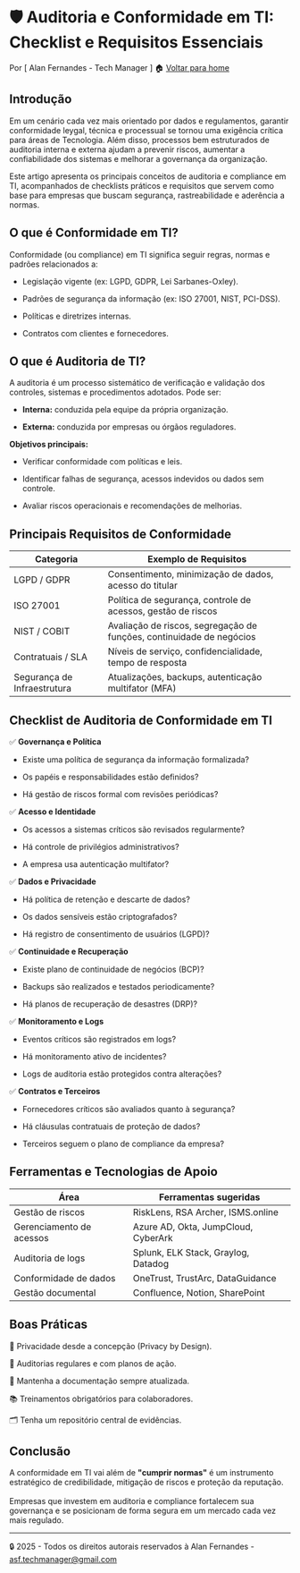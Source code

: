 # 🛡️ Auditoria e Conformidade em TI: Checklist e Requisitos Essenciais
Por [ Alan Fernandes - Tech Manager ] :house: [Voltar para home](https://github.com/af-tech-manager/portfolio/blob/main/README.md)

## Introdução
Em um cenário cada vez mais orientado por dados e regulamentos, garantir conformidade leygal, técnica e processual se tornou uma exigência crítica para áreas de Tecnologia. Além disso, processos bem estruturados de auditoria interna e externa ajudam a prevenir riscos, aumentar a confiabilidade dos sistemas e melhorar a governança da organização.

Este artigo apresenta os principais conceitos de auditoria e compliance em TI, acompanhados de checklists práticos e requisitos que servem como base para empresas que buscam segurança, rastreabilidade e aderência a normas.

## O que é Conformidade em TI?
Conformidade (ou compliance) em TI significa seguir regras, normas e padrões relacionados a:

- Legislação vigente (ex: LGPD, GDPR, Lei Sarbanes-Oxley).

- Padrões de segurança da informação (ex: ISO 27001, NIST, PCI-DSS).

- Políticas e diretrizes internas.

- Contratos com clientes e fornecedores.

## O que é Auditoria de TI?
A auditoria é um processo sistemático de verificação e validação dos controles, sistemas e procedimentos adotados. Pode ser:

- **Interna:** conduzida pela equipe da própria organização.

- **Externa:** conduzida por empresas ou órgãos reguladores.

**Objetivos principais:**

- Verificar conformidade com políticas e leis.

- Identificar falhas de segurança, acessos indevidos ou dados sem controle.

- Avaliar riscos operacionais e recomendações de melhorias.

## Principais Requisitos de Conformidade
| Categoria                   | Exemplo de Requisitos                                                |
| --------------------------- | -------------------------------------------------------------------- |
| LGPD / GDPR                 | Consentimento, minimização de dados, acesso do titular               |
| ISO 27001                   | Política de segurança, controle de acessos, gestão de riscos         |
| NIST / COBIT                | Avaliação de riscos, segregação de funções, continuidade de negócios |
| Contratuais / SLA           | Níveis de serviço, confidencialidade, tempo de resposta              |
| Segurança de Infraestrutura | Atualizações, backups, autenticação multifator (MFA)                 |


## Checklist de Auditoria de Conformidade em TI

✅ **Governança e Política**

- Existe uma política de segurança da informação formalizada?

- Os papéis e responsabilidades estão definidos?

- Há gestão de riscos formal com revisões periódicas?

✅ **Acesso e Identidade**

- Os acessos a sistemas críticos são revisados regularmente?

- Há controle de privilégios administrativos?

- A empresa usa autenticação multifator?

✅ **Dados e Privacidade**

- Há política de retenção e descarte de dados?

- Os dados sensíveis estão criptografados?

- Há registro de consentimento de usuários (LGPD)?

✅ **Continuidade e Recuperação**

- Existe plano de continuidade de negócios (BCP)?

- Backups são realizados e testados periodicamente?

- Há planos de recuperação de desastres (DRP)?

✅ **Monitoramento e Logs**

- Eventos críticos são registrados em logs?

- Há monitoramento ativo de incidentes?

- Logs de auditoria estão protegidos contra alterações?

✅ **Contratos e Terceiros**

- Fornecedores críticos são avaliados quanto à segurança?

- Há cláusulas contratuais de proteção de dados?

- Terceiros seguem o plano de compliance da empresa?

## Ferramentas e Tecnologias de Apoio
| Área                     | Ferramentas sugeridas               |
| ------------------------ | ----------------------------------- |
| Gestão de riscos         | RiskLens, RSA Archer, ISMS.online   |
| Gerenciamento de acessos | Azure AD, Okta, JumpCloud, CyberArk |
| Auditoria de logs        | Splunk, ELK Stack, Graylog, Datadog |
| Conformidade de dados    | OneTrust, TrustArc, DataGuidance    |
| Gestão documental        | Confluence, Notion, SharePoint      |

## Boas Práticas

🔐 Privacidade desde a concepção (Privacy by Design).

🔄 Auditorias regulares e com planos de ação.

🧾 Mantenha a documentação sempre atualizada.

📚 Treinamentos obrigatórios para colaboradores.

🗂️ Tenha um repositório central de evidências.

## Conclusão
A conformidade em TI vai além de **"cumprir normas"** é um instrumento estratégico de credibilidade, mitigação de riscos e proteção da reputação. \
\
Empresas que investem em auditoria e compliance fortalecem sua governança e se posicionam de forma segura em um mercado cada vez mais regulado.

---
:lock: 2025 - Todos os direitos autorais reservados à Alan Fernandes - asf.techmanager@gmail.com
